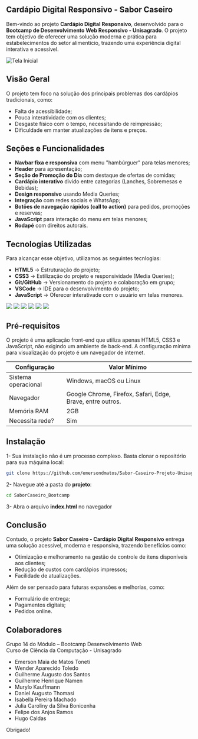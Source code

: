 ## Cardápio Digital Responsivo - Sabor Caseiro

Bem-vindo ao projeto **Cardápio Digital Responsivo**, desenvolvido para o **Bootcamp de Desenvolvimento Web Responsivo - Unisagrado**.
O projeto tem objetivo de oferecer uma solução moderna e prática para estabelecimentos do setor alimentício, trazendo uma experiência digital interativa e acessível.

<img alt="Tela Inicial" src="https://github.com/user-attachments/assets/66e154f5-fb9e-4090-b672-b272beaef569" />

## Visão Geral

O projeto tem foco na solução dos principais problemas dos cardápios tradicionais, como:

- Falta de acessibilidade;
- Pouca interatividade com os clientes;
- Desgaste físico com o tempo, necessitando de reimpressão;
- Dificuldade em manter atualizações de itens e preços.

## Seções e Funcionalidades

- **Navbar fixa e responsiva** com menu "hambúrguer" para telas menores;
- **Header** para apresentação;
- **Seção de Promoção do Dia** com destaque de ofertas de comidas;
- **Cardápio interativo** divido entre categorias (Lanches, Sobremesas e Bebidas);
- **Design responsivo** usando Media Queries;
- **Integração** com redes sociais e WhatsApp;
- **Botões de navegação rápidos (call to action)** para pedidos, promoções e reservas;
- **JavaScript** para interação do menu em telas menores;
- **Rodapé** com direitos autorais.

## Tecnologias Utilizadas

Para alcançar esse objetivo, utilizamos as seguintes tecnlogias:

- **HTML5** -> Estruturação do projeto;
- **CSS3** -> Estilização do projeto e responsividade (Media Queries);
- **Git/GitHub** -> Versionamento do projeto e colaboração em grupo;
- **VSCode** -> IDE para o desenvolvimento do projeto;
- **JavaScript** -> Oferecer interativade com o usuário em telas menores.

<img src="https://img.shields.io/badge/HTML5-E34F26?style=for-the-badge&logo=html5&logoColor=white" /> <img src="https://img.shields.io/badge/CSS3-1572B6?style=for-the-badge&logo=css3&logoColor=white" /> <img src="https://img.shields.io/badge/Git-F05032?style=for-the-badge&logo=git&logoColor=white" /> <img src="https://img.shields.io/badge/GitHub-181717?style=for-the-badge&logo=github&logoColor=white" /> <img src="https://img.shields.io/badge/VSCode-0078d7?style=for-the-badge&logo=visual-studio-code&logoColor=white"/> <img src="https://img.shields.io/badge/JavaScript-F7DF1E?style=for-the-badge&logo=javascript&logoColor=black" />

## Pré-requisitos

O projeto é uma aplicação front-end que utiliza apenas HTML5, CSS3 e JavaScript, não exigindo um ambiente de back-end. A configuração mínima para visualização do projeto é um navegador de internet.

| Configuração        | Valor Mínimo                                               |
| ------------------- | ---------------------------------------------------------- |
| Sistema operacional | Windows, macOS ou Linux                                    |
| Navegador           | Google Chrome, Firefox, Safari, Edge, Brave, entre outros. |
| Memória RAM         | 2GB                                                        |
| Necessita rede?     | Sim                                                        |

## Instalação

1- Sua instalação não é um processo complexo. Basta clonar o repositório para sua máquina local:

```bash
git clone https://github.com/emersondmatos/Sabor-Caseiro-Projeto-Unisagrado.git
```

2- Navegue até a pasta do **projeto**:

```bash
cd SaborCaseiro_Bootcamp
```

3- Abra o arquivo **index.html** no navegador

## Conclusão

Contudo, o projeto **Sabor Caseiro - Cardápio Digital Responsivo** entrega uma solução acessível, moderna e responsiva, trazendo benefícios como:

- Otimização e melhoramento na gestão de controle de itens disponíveis aos clientes;
- Redução de custos com cardápios impressos;
- Facilidade de atualizações.

Além de ser pensado para futuras expansões e melhorias, como:

- Formulário de entrega;
- Pagamentos digitais;
- Pedidos online.

## Colaboradores

Grupo 14 do Módulo – Bootcamp Desenvolvimento Web <br>
Curso de Ciência da Computação - Unisagrado

- Emerson Maia de Matos Toneti
- Wender Aparecido Toledo
- Guilherme Augusto dos Santos
- Guilherme Henrique Namen
- Murylo Kauffmann
- Daniel Augusto Thomasi
- Isabella Pereira Machado
- Julia Caroliny da Silva Bonicenha
- Felipe dos Anjos Ramos
- Hugo Caldas

Obrigado!
